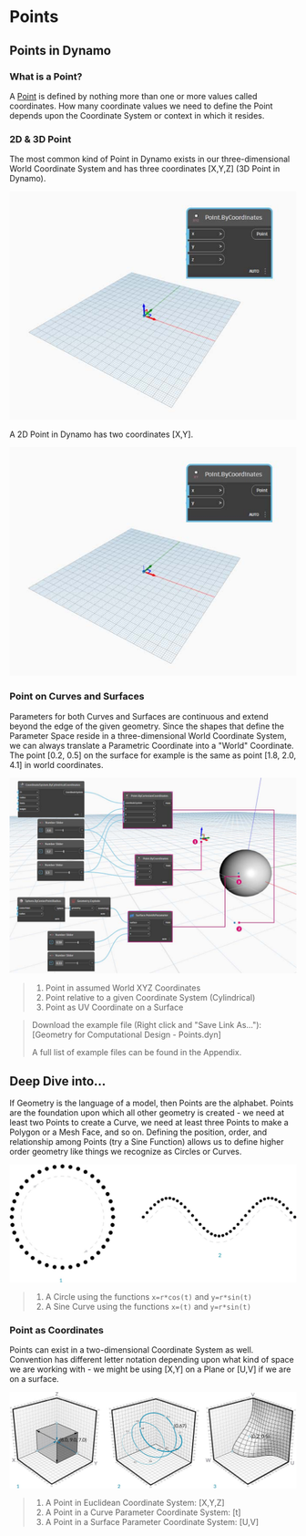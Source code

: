 # Points

## Points in Dynamo

### What is a Point?

A [Point](5-3\_points.md#point-as-coordinates) is defined by nothing more than one or more values called coordinates. How many coordinate values we need to define the Point depends upon the Coordinate System or context in which it resides.

### 2D & 3D Point

The most common kind of Point in Dynamo exists in our three-dimensional World Coordinate System and has three coordinates \[X,Y,Z] (3D Point in Dynamo).

![](<../../.gitbook/assets/points - 3d point in dynamo.jpg>)

A 2D Point in Dynamo has two coordinates \[X,Y].

![](<../../.gitbook/assets/points - 2d point in dynamo.jpg>)

### Point on Curves and Surfaces

Parameters for both Curves and Surfaces are continuous and extend beyond the edge of the given geometry. Since the shapes that define the Parameter Space reside in a three-dimensional World Coordinate System, we can always translate a Parametric Coordinate into a "World" Coordinate. The point \[0.2, 0.5] on the surface for example is the same as point \[1.8, 2.0, 4.1] in world coordinates.

![](<../../.gitbook/assets/points - xyz vs coord sys vs uv.jpg>)

> 1. Point in assumed World XYZ Coordinates
> 2. Point relative to a given Coordinate System (Cylindrical)
> 3. Point as UV Coordinate on a Surface

> Download the example file (Right click and "Save Link As..."): \[Geometry for Computational Design - Points.dyn]
>
> A full list of example files can be found in the Appendix.



## Deep Dive into...

If Geometry is the language of a model, then Points are the alphabet. Points are the foundation upon which all other geometry is created - we need at least two Points to create a Curve, we need at least three Points to make a Polygon or a Mesh Face, and so on. Defining the position, order, and relationship among Points (try a Sine Function) allows us to define higher order geometry like things we recognize as Circles or Curves.

![Point to Curve](../../.gitbook/assets/PointsAsBuildingBlocks-1.jpg)

> 1. A Circle using the functions `x=r*cos(t)` and `y=r*sin(t)`
> 2. A Sine Curve using the functions `x=(t)` and `y=r*sin(t)`

### Point as Coordinates

Points can exist in a two-dimensional Coordinate System as well. Convention has different letter notation depending upon what kind of space we are working with - we might be using \[X,Y] on a Plane or \[U,V] if we are on a surface.

![Point as Coordinates](../../.gitbook/assets/Coordinates.jpg)

> 1. A Point in Euclidean Coordinate System: \[X,Y,Z]
> 2. A Point in a Curve Parameter Coordinate System: \[t]
> 3. A Point in a Surface Parameter Coordinate System: \[U,V]
